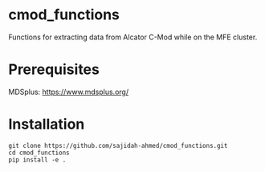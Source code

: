 # cmod_functions
Functions for extracting data from Alcator C-Mod while on the MFE cluster.

# Prerequisites
MDSplus: https://www.mdsplus.org/

# Installation
```
git clone https://github.com/sajidah-ahmed/cmod_functions.git
cd cmod_functions
pip install -e .
```
